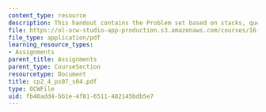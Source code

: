 ```yaml
---
content_type: resource
description: This handout contains the Problem set based on stacks, queues and palindrome.
file: https://ol-ocw-studio-app-production.s3.amazonaws.com/courses/16-01-unified-engineering-i-ii-iii-iv-fall-2005-spring-2006/fb40add4bb1e4f816511482145bdb5e7_cp2_4_ps07_s04.pdf
file_type: application/pdf
learning_resource_types:
- Assignments
parent_title: Assignments
parent_type: CourseSection
resourcetype: Document
title: cp2_4_ps07_s04.pdf
type: OCWFile
uid: fb40add4-bb1e-4f81-6511-482145bdb5e7
---
```


